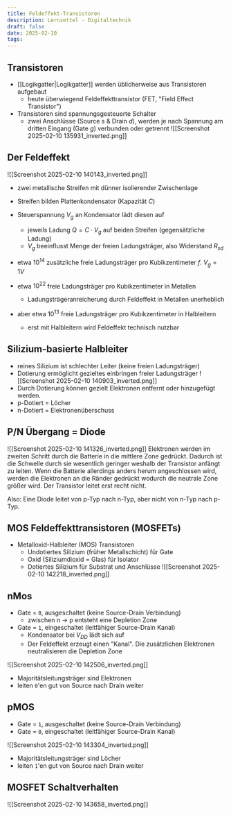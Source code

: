 ```yaml
---
title: Feldeffekt-Transistoren
description: Lernzettel - Digitaltechnik
draft: false
date: 2025-02-10
tags:
---
```

## Transistoren
- [[Logikgatter|Logikgatter]] werden üblicherweise aus Transistoren aufgebaut
	- heute überwiegend Feldeffekttransistor (FET, "Field Effect Transistor")
- Transistoren sind spannungsgesteuerte Schalter
	- zwei Anschlüsse (Source $s$ & Drain $d$), werden je nach Spannung am dritten Eingang (Gate $g$) verbunden oder getrennt
![[Screenshot 2025-02-10 135931_inverted.png]]
## Der Feldeffekt
![[Screenshot 2025-02-10 140143_inverted.png]]
- zwei metallische Streifen mit dünner isolierender Zwischenlage
- Streifen bilden Plattenkondensator (Kapazität $C$)
- Steuerspannung $V_g$ an Kondensator lädt diesen auf
	- jeweils Ladung $Q=C\cdot V_g$ auf beiden Streifen (gegensätzliche Ladung)
	- $V_g$ beeinflusst Menge der freien Ladungsträger, also Widerstand $R_{sd}$

- etwa $10^{14}$ zusätzliche freie Ladungsträger pro Kubikzentimeter $f$. $V_g=1V$
- etwa $10^{22}$ freie Ladungsträger pro Kubikzentimeter in Metallen
	- Ladungsträgeranreicherung durch Feldeffekt in Metallen unerheblich

- aber etwa $10^{13}$ freie Ladungsträger pro Kubikzentimeter in Halbleitern
	- erst mit Halbleitern wird Feldeffekt technisch nutzbar

## Silizium-basierte Halbleiter
- reines Silizium ist schlechter Leiter (keine freien Ladungsträger)
- Dotierung ermöglicht gezieltes einbringen freier Ladungsträger
![[Screenshot 2025-02-10 140903_inverted.png]]
- Durch Dotierung können gezielt Elektronen entfernt oder hinzugefügt werden.
- p-Dotiert = Löcher
- n-Dotiert = Elektronenüberschuss

## P/N Übergang = Diode
![[Screenshot 2025-02-10 141326_inverted.png]]
Elektronen werden im zweiten Schritt durch die Batterie in die mittlere Zone gedrückt. Dadurch ist die Schwelle durch sie wesentlich geringer weshalb der Transistor anfängt zu leiten. Wenn die Batterie allerdings anders herum angeschlossen wird, werden die Elektronen an die Ränder gedrückt wodurch die neutrale Zone größer wird. Der Transistor leitet erst recht nicht. 

Also: Eine Diode leitet von p-Typ nach n-Typ, aber nicht von n-Typ nach p-Typ.

## MOS Feldeffekttransistoren (MOSFETs)
- Metalloxid-Halbleiter (MOS) Transistoren
	- Undotiertes Silizium (früher Metallschicht) für Gate
	- Oxid (Siliziumdioxid = Glas) für Isolator
	- Dotiertes Silizium für Substrat und Anschlüsse
![[Screenshot 2025-02-10 142218_inverted.png]]

## nMos
- Gate = `0`, ausgeschaltet (keine Source-Drain Verbindung)
	- zwischen n -> p entsteht eine Depletion Zone
- Gate = `1`, eingeschaltet (leitfähiger Source-Drain Kanal)
	- Kondensator bei $V_{DD}$ lädt sich auf
	- Der Feldeffekt erzeugt einen "Kanal". Die zusätzlichen Elektronen neutralisieren die Depletion Zone

![[Screenshot 2025-02-10 142506_inverted.png]]
- Majoritätsleitungsträger sind Elektronen
- leiten `0`'en gut von Source nach Drain weiter
## pMOS
- Gate = `1`, ausgeschaltet (keine Source-Drain Verbindung)
- Gate = `0`, eingeschaltet (leitfähiger Source-Drain Kanal)

![[Screenshot 2025-02-10 143304_inverted.png]]

- Majoritätsleitungsträger sind Löcher
- leiten `1`'en gut von Source nach Drain weiter

## MOSFET Schaltverhalten
![[Screenshot 2025-02-10 143658_inverted.png]]